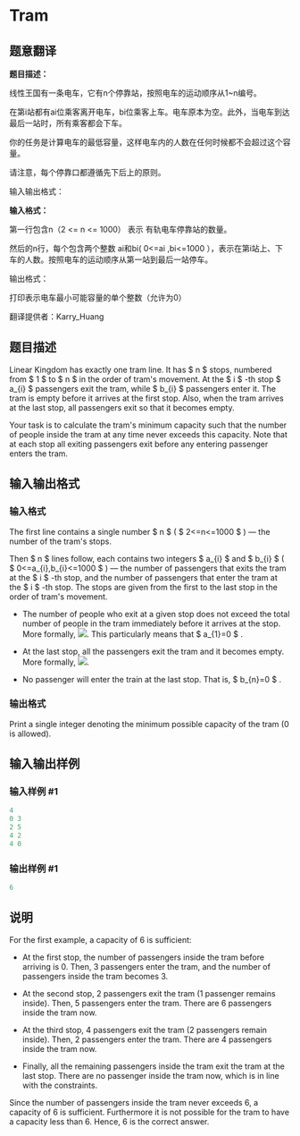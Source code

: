 # Tram

## 题意翻译

**题目描述：**

线性王国有一条电车，它有n个停靠站，按照电车的运动顺序从1~n编号。

在第i站都有ai位乘客离开电车，bi位乘客上车。电车原本为空。此外，当电车到达最后一站时，所有乘客都会下车。

你的任务是计算电车的最低容量，这样电车内的人数在任何时候都不会超过这个容量。

请注意，每个停靠口都遵循先下后上的原则。

输入输出格式：

**输入格式：**

第一行包含n（2 <= n <= 1000） 表示 有轨电车停靠站的数量。

然后的n行，每个包含两个整数 ai和bi( 0<=ai ,bi<=1000 ），表示在第i站上、下车的人数。按照电车的运动顺序从第一站到最后一站停车。

输出格式：

打印表示电车最小可能容量的单个整数（允许为0）

翻译提供者：Karry_Huang

## 题目描述

Linear Kingdom has exactly one tram line. It has $ n $ stops, numbered from $ 1 $ to $ n $ in the order of tram's movement. At the $ i $ -th stop $ a_{i} $ passengers exit the tram, while $ b_{i} $ passengers enter it. The tram is empty before it arrives at the first stop. Also, when the tram arrives at the last stop, all passengers exit so that it becomes empty.

Your task is to calculate the tram's minimum capacity such that the number of people inside the tram at any time never exceeds this capacity. Note that at each stop all exiting passengers exit before any entering passenger enters the tram.

## 输入输出格式

### 输入格式

The first line contains a single number $ n $ ( $ 2<=n<=1000 $ ) — the number of the tram's stops.

Then $ n $ lines follow, each contains two integers $ a_{i} $ and $ b_{i} $ ( $ 0<=a_{i},b_{i}<=1000 $ ) — the number of passengers that exits the tram at the $ i $ -th stop, and the number of passengers that enter the tram at the $ i $ -th stop. The stops are given from the first to the last stop in the order of tram's movement.

- The number of people who exit at a given stop does not exceed the total number of people in the tram immediately before it arrives at the stop. More formally, ![](https://cdn.luogu.com.cn/upload/vjudge_pic/CF116A/29ed7ad994d68c6d9f21f24e7176a4363080af62.png). This particularly means that $ a_{1}=0 $ .

- At the last stop, all the passengers exit the tram and it becomes empty. More formally, ![](https://cdn.luogu.com.cn/upload/vjudge_pic/CF116A/c1dd89cba73cae46dec0a234ed66ff152caeaa8c.png).

- No passenger will enter the train at the last stop. That is, $ b_{n}=0 $ .

### 输出格式

Print a single integer denoting the minimum possible capacity of the tram (0 is allowed).

## 输入输出样例

### 输入样例 #1

```cpp
4
0 3
2 5
4 2
4 0

```
### 输出样例 #1

```cpp
6

```
## 说明

For the first example, a capacity of 6 is sufficient:

- At the first stop, the number of passengers inside the tram before arriving is 0. Then, 3 passengers enter the tram, and the number of passengers inside the tram becomes 3.

- At the second stop, 2 passengers exit the tram (1 passenger remains inside). Then, 5 passengers enter the tram. There are 6 passengers inside the tram now.

- At the third stop, 4 passengers exit the tram (2 passengers remain inside). Then, 2 passengers enter the tram. There are 4 passengers inside the tram now.

- Finally, all the remaining passengers inside the tram exit the tram at the last stop. There are no passenger inside the tram now, which is in line with the constraints.

Since the number of passengers inside the tram never exceeds 6, a capacity of 6 is sufficient. Furthermore it is not possible for the tram to have a capacity less than 6. Hence, 6 is the correct answer.

